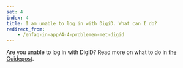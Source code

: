 ```yaml
---
set: 4
index: 4
title: I am unable to log in with DigiD. What can I do?
redirect_from:
    - /enfaq-in-app/4-4-problemen-met-digid
---
```

Are you unable to log in with DigiD? Read more on what to do in [the Guidepost](/en/guidepost#digid).

